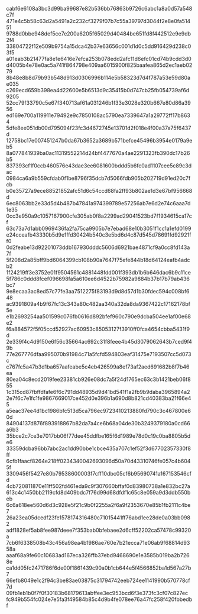 cabf6e6108a3bc3d99ba99687e82b536bb76863b9726c6abc1a8a0d57a548c7f
471e4c5b58c63d2a5491a2c232cf3279f07b7c55a39797d3044f2e8e0fa51451
9788d0bbe948def5ce7e200a6205f65029d40484be651fd8f442512e9e9db2f4
33804722f12e509b9754a15dca42b37e63656c001d1d0c5dd916429d238c03f5
a01eab3b21477fa8e1e6416e7efca253b078edd2afc11d6efc01cd74b9cdd3d0
d4005b4e78e0ac5a741f864798e409aa6015900f825baafea865d2ec1aeb0279
8b48e8b8d79b93b548d913d0306996b114e5b58323d7d4f787a53e59d80ae035
c269ecd659b398ea4d22600e5b6513d9c35415b0d747cb25fb054739af6d9205
52cc79f33790c5e67f340713af61a031246b1f33e3028e320b667e80d86a3956
ed169e700a119911e79492e9c7850108ac5790ea7339647a1a29772ff17b8634
5dfe8ee051db00d795094f23fc3d4672745e13701d2f018e4f00a37a75f6437d
12758bc17e007451247b0da67b3652a3689b571befce45496b3954e0179a9eb5
8a077841939ba0ac11319552214d24bf4477670a4ae2291323fb390dc17b26b5
837393cf1f0ccb460576e43dae3ee6081600bddd5b6fc0ad1107cee5c89c3dac
0984ca6a9b559cfdab0f1be8796f35dcb7d5066fdb905b202719d91ed20c7fcb
b0e35727a9ece88521852afc51d6c54ccd68fa2ff93b802ae1d3e67bf956668d
6ec8063bb2e33d5d4b487b47841a974399789e57256ab7e6d2e74c6aaa7d1e35
0cc3e950a9c1057167900cfe305ab0f8a2299ad29041523bd7f1934615ca17cf
63c73a7d1abb0969436fa2fa75ca9905b7e7ebad68e10b3051f1cc1a1efd0199
e24cceafb43330b5d9e1ffd30424b540c3e5bd6d4c87d545d78691fd92921ff0
0d2feabe13d92201073ddb167930dddc5606d6921bae4871cf9a0cc8fd143a7f
5f208d2a85bff9bd6064399cb108b90a7647f75efe844b18d64124eafb4adcb2
1f24219ff3e3752e01f9504561c4881448fdd001f393db1b6b646dac6b9c11ce
5f786c0ddd8fcef096698fa5a610ee6d4522b75982a9884b37b17b79ab436bc7
9e8ecaa3ac8ed57c77fe3aa7512275f83193d9d8d57d1b30fdec594c008bf648
ac9391809a4b9f67fc13c343a80c482aa340a32da8da9367422c17162178bf5e
e1b2693254aa501599c076fb0616d892bfef960c790e9dcba504ee1af00e68e2
f6a884572f5f05ccd52927ac60953c85053127f3910ff0fca4654cbba5431f9d
2e339f4c4d9150e6f56c35664ac692c31f8feee4b45d3079062643b7ced9f49b
77e267776dfaa995070b91984c71a5fcfd594803eaf31475e7193507cc5d073c
c767fc5a47b3d1ba657aafeabe5c4eb426599a8ef73af2aed691682b8f7b46ea
80ea04c8ecd2019fee23381cb926e08dc7a5f24d1765ec63c3b1421beb06f855
1c315cd87fbffdfafe6f6c791dd48935d9d41bd541f1a2fb9b9daba3965894a2
2e7f6c7e1fc1fe9867669017ce452d0e396b1a690d8b821cd40383ba21f66e45
a5eac37ee4d1bc1986bfc513d5ca796ec9723410213880fd790c3c467800e60d
84904137d876f893918867b82da7a4ce6b68a04de30b3249379180a0cd66a6b3
35bce2c7ce3e7017bb06f77dee45ddfbe165f6d1989e78d0c19c0ba8805b5de6
33359dcba96bb7abc2ac1dd90bbe1cbce435a707c1ef52f3d67702357330f8ff
6cfb1faacf8264e218ff0234340042693096d50a70d43310746fe057c4b6045f
3309456f5427e80b79538600003f7cff10dbc05cf6b95690741a167153546cfd
4cb720811870e11ff502fd461eda9c9f307660bffaf0d83980738a1e832bc27a
613c4c1450bb2119cfd8d409bdc7f76d99d68dfdf1c65c8e059a9d3ddb550beb
6c6a618ee560d6d3c928e5f21c9b0f2255a2f6a9f2353670e85b1fb2111c4be7
26a23ea05dcedf23fe1578174316480c71015441ff76abd1ee28de0a03bb0982
adf1828ef5ab8fee987deee7f353bab0bfebaee2d6cff52202ca57478c99320a
7cb6f6338508b43c456a98ea4b1986ae760e7b21ecca71e06ab9f68814d9358a
aaaf68a9fe60c10683ad167eca326ffb37ebd9468690e1e3585b019ba2b7268e
ca1dd05fc2471786f6de00f1861439c90a0b1cb644e5f4566852ba1d567a27b7
66efb8049e1c2f94c3be83ae03875c31794742eeb724ee1141990b570778cf7d
09fb1eb1b0f7f0f30183b68179613abffee3ec953bcd6f3e373fc3cf07c827ec
fc949b554fc024e7e5fa3f49584b85c4d9b4fe078ee76a47fc258f420fbbedbf

